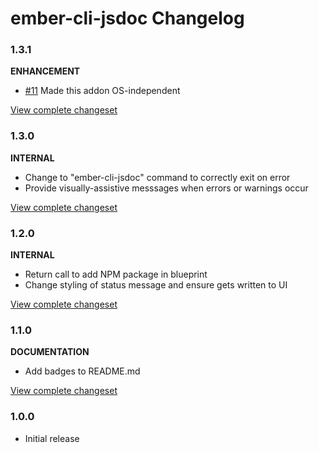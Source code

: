 # ember-cli-jsdoc Changelog

### 1.3.1

**ENHANCEMENT**

* [#11](https://github.com/softlayer/ember-cli-jsdoc/pull/11) Made this addon OS-independent

[View complete changeset](https://github.com/softlayer/ember-cli-jsdoc/compare/v1.3.0...v1.3.1)

### 1.3.0

**INTERNAL**

* Change to "ember-cli-jsdoc" command to correctly exit on error
* Provide visually-assistive messsages when errors or warnings occur

[View complete changeset](https://github.com/softlayer/ember-cli-jsdoc/compare/v1.2.0...v1.3.0)

### 1.2.0

**INTERNAL**

* Return call to add NPM package in blueprint
* Change styling of status message and ensure gets written to UI

[View complete changeset](https://github.com/softlayer/ember-cli-jsdoc/compare/v1.1.0...v1.2.0)

### 1.1.0

**DOCUMENTATION**

* Add badges to README.md

[View complete changeset](https://github.com/softlayer/ember-cli-jsdoc/compare/v1.0.0...v1.1.0)


### 1.0.0

* Initial release
